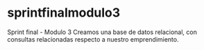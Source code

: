 # sprintfinalmodulo3
Sprint final - Modulo 3
Creamos una base de datos relacional, con consultas relacionadas respecto a nuestro emprendimiento.
